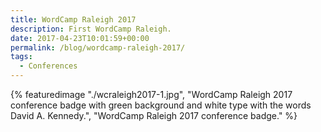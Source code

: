 ```yaml
---
title: WordCamp Raleigh 2017
description: First WordCamp Raleigh.
date: 2017-04-23T10:01:59+00:00
permalink: /blog/wordcamp-raleigh-2017/
tags:
  - Conferences
---
```


{% featuredimage "./wcraleigh2017-1.jpg", "WordCamp Raleigh 2017 conference badge with green background and white type with the words David A. Kennedy.", "WordCamp Raleigh 2017 conference badge." %}
